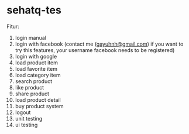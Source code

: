 # sehatq-tes

Fitur:
1. login manual
2. login with facebook (contact me (gayuhnh@gmail.com) if you want to try this features, your username facebook needs to be registered) 
3. login with google
4. load product item
5. load favorite item
6. load category item
7. search product
8. like product
9. share product
10. load product detail
11. buy product system
12. logout
13. unit testing
14. ui testing
